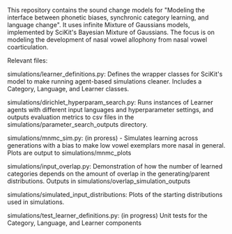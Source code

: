 This repository contains the sound change
models for "Modeling the interface between phonetic biases, synchronic category learning, and language change".
It uses infinite Mixture of Gaussians models, implemented
by SciKit's Bayesian Mixture of Gaussians.
The focus is on modeling the development of nasal vowel allophony
from nasal vowel coarticulation.

Relevant files:

simulations/learner_definitions.py: Defines the wrapper classes for SciKit's model to make running agent-based simulations cleaner. Includes a Category, Language, and Learner classes.

simulations/dirichlet_hyperparam_search.py: Runs instances of Learner agents with different input languages and hyperparameter settings, and outputs evaluation metrics to csv files in the simulations/parameter_search_outputs directory.

simulations/mnmc_sim.py: (in proress) - Simulates learning across generations with a bias to make low vowel exemplars more nasal in general. Plots are output to simulations/mnmc_plots

simulations/input_overlap.py: Demonstration of how the number of learned categories depends on the amount of overlap in the generating/parent distributions. Outputs in simulations/overlap_simulation_outputs

simulations/simulated_input_distributions: Plots of the starting distributions used in simulations.

simulations/test_learner_definitions.py: (in progress) Unit tests for the Category, Language, and Learner components



